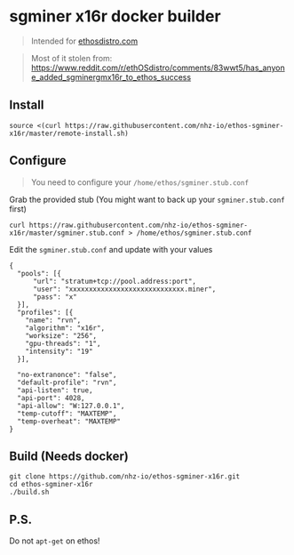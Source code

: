 # sgminer x16r docker builder

> Intended for [ethosdistro.com](http://ethosdistro.com)

> Most of it stolen from: https://www.reddit.com/r/ethOSdistro/comments/83wwt5/has_anyone_added_sgminergmx16r_to_ethos_success

## Install

```
source <(curl https://raw.githubusercontent.com/nhz-io/ethos-sgminer-x16r/master/remote-install.sh)
```

## Configure

> You need to configure your `/home/ethos/sgminer.stub.conf`

Grab the provided stub (You might want to back up your `sgminer.stub.conf` first)

```
curl https://raw.githubusercontent.com/nhz-io/ethos-sgminer-x16r/master/sgminer.stub.conf > /home/ethos/sgminer.stub.conf
```

Edit the `sgminer.stub.conf` and update with your values

```
{
  "pools": [{
      "url": "stratum+tcp://pool.address:port",
      "user": "xxxxxxxxxxxxxxxxxxxxxxxxxxxxx.miner",
      "pass": "x"
  }],
  "profiles": [{
    "name": "rvn",
    "algorithm": "x16r",
    "worksize": "256",
    "gpu-threads": "1",
    "intensity": "19"
  }],

  "no-extranonce": "false",
  "default-profile": "rvn",
  "api-listen": true,
  "api-port": 4028,
  "api-allow": "W:127.0.0.1",
  "temp-cutoff": "MAXTEMP",
  "temp-overheat": "MAXTEMP"
}
```

## Build (Needs docker)

```
git clone https://github.com/nhz-io/ethos-sgminer-x16r.git
cd ethos-sgminer-x16r
./build.sh
```

## P.S.

Do not `apt-get` on ethos!
